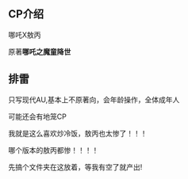 ## CP介绍

哪吒X敖丙

原著**哪吒之魔童降世**

## 排雷

只写现代AU,基本上不原著向，会年龄操作，全体成年人

可能还会有地笼CP

我就是这么喜欢炒冷饭，敖丙也太惨了！！！

哪个版本的敖丙都惨！！！！

先搞个文件夹在这放着，等我有空了就产出!
